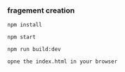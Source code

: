 ### fragement creation

```
npm install

npm start

npm run build:dev

opne the index.html in your browser
```